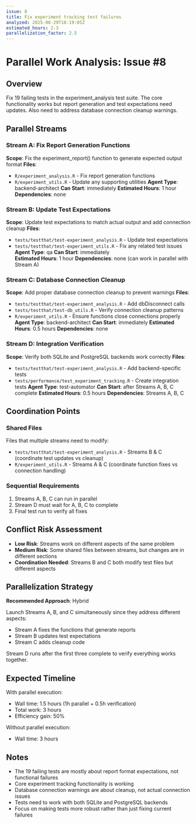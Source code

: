 ```yaml
---
issue: 8
title: Fix experiment tracking test failures
analyzed: 2025-08-29T18:19:05Z
estimated_hours: 2-3
parallelization_factor: 2.5
---
```


# Parallel Work Analysis: Issue #8

## Overview
Fix 19 failing tests in the experiment_analysis test suite. The core functionality works but report generation and test expectations need updates. Also need to address database connection cleanup warnings.

## Parallel Streams

### Stream A: Fix Report Generation Functions
**Scope**: Fix the experiment_report() function to generate expected output format
**Files**:
- `R/experiment_analysis.R` - Fix report generation functions
- `R/experiment_utils.R` - Update any supporting utilities
**Agent Type**: backend-architect
**Can Start**: immediately
**Estimated Hours**: 1 hour
**Dependencies**: none

### Stream B: Update Test Expectations
**Scope**: Update test expectations to match actual output and add connection cleanup
**Files**:
- `tests/testthat/test-experiment_analysis.R` - Update test expectations
- `tests/testthat/test-experiment_utils.R` - Fix any related test issues
**Agent Type**: qa
**Can Start**: immediately  
**Estimated Hours**: 1 hour
**Dependencies**: none (can work in parallel with Stream A)

### Stream C: Database Connection Cleanup
**Scope**: Add proper database connection cleanup to prevent warnings
**Files**:
- `tests/testthat/test-experiment_analysis.R` - Add dbDisconnect calls
- `tests/testthat/test-db_utils.R` - Verify connection cleanup patterns
- `R/experiment_utils.R` - Ensure functions close connections properly
**Agent Type**: backend-architect
**Can Start**: immediately
**Estimated Hours**: 0.5 hours
**Dependencies**: none

### Stream D: Integration Verification
**Scope**: Verify both SQLite and PostgreSQL backends work correctly
**Files**:
- `tests/testthat/test-experiment_analysis.R` - Add backend-specific tests
- `tests/performance/test_experiment_tracking.R` - Create integration tests
**Agent Type**: test-automator
**Can Start**: after Streams A, B, C complete
**Estimated Hours**: 0.5 hours
**Dependencies**: Streams A, B, C

## Coordination Points

### Shared Files
Files that multiple streams need to modify:
- `tests/testthat/test-experiment_analysis.R` - Streams B & C (coordinate test updates vs cleanup)
- `R/experiment_utils.R` - Streams A & C (coordinate function fixes vs connection handling)

### Sequential Requirements
1. Streams A, B, C can run in parallel
2. Stream D must wait for A, B, C to complete
3. Final test run to verify all fixes

## Conflict Risk Assessment
- **Low Risk**: Streams work on different aspects of the same problem
- **Medium Risk**: Some shared files between streams, but changes are in different sections
- **Coordination Needed**: Streams B and C both modify test files but different aspects

## Parallelization Strategy

**Recommended Approach**: Hybrid

Launch Streams A, B, and C simultaneously since they address different aspects:
- Stream A fixes the functions that generate reports
- Stream B updates test expectations
- Stream C adds cleanup code

Stream D runs after the first three complete to verify everything works together.

## Expected Timeline

With parallel execution:
- Wall time: 1.5 hours (1h parallel + 0.5h verification)
- Total work: 3 hours
- Efficiency gain: 50%

Without parallel execution:
- Wall time: 3 hours

## Notes
- The 19 failing tests are mostly about report format expectations, not functional failures
- Core experiment tracking functionality is working
- Database connection warnings are about cleanup, not actual connection issues
- Tests need to work with both SQLite and PostgreSQL backends
- Focus on making tests more robust rather than just fixing current failures